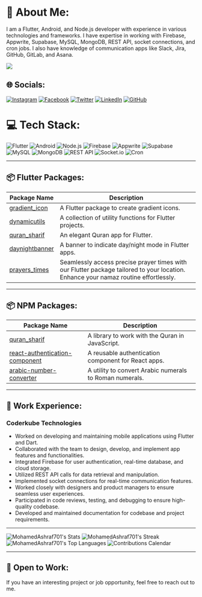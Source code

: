 # 💫 About Me:
I am a Flutter, Android, and Node.js developer with experience in various technologies and frameworks. I have expertise in working with Firebase, Appwrite, Supabase, MySQL, MongoDB, REST API, socket connections, and cron jobs. I also have knowledge of communication apps like Slack, Jira, GitHub, GitLab, and Asana.

![](https://komarev.com/ghpvc/?username=MohamedAshraf701&color=green)

## 🌐 Socials:
[![Instagram](https://img.shields.io/badge/Instagram-%23E4405F.svg?logo=Instagram&logoColor=white)](https://instagram.com/ashraf_7_0_1?igshid=OGQ5ZDc2ODk2ZA==)
[![Facebook](https://img.shields.io/badge/Facebook-%231877F2.svg?logo=Facebook&logoColor=white)](https://www.facebook.com/ashraf.chauhan.906?mibextid=LQQJ4d)
[![Twitter](https://img.shields.io/badge/Twitter-%231DA1F2.svg?logo=Twitter&logoColor=white)](https://twitter.com/ashrafchauhan67)
[![LinkedIn](https://img.shields.io/badge/LinkedIn-%230077B5.svg?logo=linkedin&logoColor=white)](https://www.linkedin.com/in/ashraf-chauhan-39bb5a230)
[![GitHub](https://img.shields.io/badge/GitHub-%23181717.svg?logo=github&logoColor=white)](https://github.com/MohamedAshraf701)

# 💻 Tech Stack:
![Flutter](https://img.shields.io/badge/Flutter-%2302569B.svg?style=for-the-badge&logo=Flutter&logoColor=white) ![Android](https://img.shields.io/badge/Android-%233DDC84.svg?style=for-the-badge&logo=android&logoColor=white) ![Node.js](https://img.shields.io/badge/Node.js-%23339933.svg?style=for-the-badge&logo=node.js&logoColor=white) ![Firebase](https://img.shields.io/badge/Firebase-%23FFCA28.svg?style=for-the-badge&logo=firebase&logoColor=black) ![Appwrite](https://img.shields.io/badge/Appwrite-%23005AFF.svg?style=for-the-badge&logo=appwrite&logoColor=white) ![Supabase](https://img.shields.io/badge/Supabase-%230056DF.svg?style=for-the-badge&logo=supabase&logoColor=white) ![MySQL](https://img.shields.io/badge/MySQL-%2300758F.svg?style=for-the-badge&logo=mysql&logoColor=white) ![MongoDB](https://img.shields.io/badge/MongoDB-%2347A248.svg?style=for-the-badge&logo=mongodb&logoColor=white) ![REST API](https://img.shields.io/badge/REST%20API-%23007ACC.svg?style=for-the-badge&logo=api&logoColor=white) ![Socket.io](https://img.shields.io/badge/Socket.io-%23010101.svg?style=for-the-badge&logo=socket.io&logoColor=white) ![Cron](https://img.shields.io/badge/Cron-%23161616.svg?style=for-the-badge&logo=cron&logoColor=white)

---

## 📦 Flutter Packages:

| Package Name | Description |
|--------------|-------------|
| [gradient_icon](https://pub.dev/packages/gradient_icon) | A Flutter package to create gradient icons. | 
| [dynamicutils](https://pub.dev/packages/dynamicutils) | A collection of utility functions for Flutter projects. |
| [quran_sharif](https://pub.dev/packages/quran_sharif) | An elegant Quran app for Flutter. |
| [daynightbanner](https://pub.dev/packages/daynightbanner) | A banner to indicate day/night mode in Flutter apps. | 
| [prayers_times](https://pub.dev/packages/prayers_times) | Seamlessly access precise prayer times with our Flutter package tailored to your location. Enhance your namaz routine effortlessly. | 

---

## 📦 NPM Packages:

| Package Name | Description |
|--------------|-------------|
| [quran_sharif](https://www.npmjs.com/package/quran_sharif) | A library to work with the Quran in JavaScript. | 
| [react-authentication-component](https://www.npmjs.com/package/react-authentication-component) | A reusable authentication component for React apps. |
| [arabic-number-converter](https://www.npmjs.com/package/arabic-number-converter) | A utility to convert Arabic numerals to Roman numerals. |

---

## 🚀 Work Experience:

### Coderkube Technologies
- Worked on developing and maintaining mobile applications using Flutter and Dart.
- Collaborated with the team to design, develop, and implement app features and functionalities.
- Integrated Firebase for user authentication, real-time database, and cloud storage.
- Utilized REST API calls for data retrieval and manipulation.
- Implemented socket connections for real-time communication features.
- Worked closely with designers and product managers to ensure seamless user experiences.
- Participated in code reviews, testing, and debugging to ensure high-quality codebase.
- Developed and maintained documentation for codebase and project requirements.

---

![MohamedAshraf701's Stats](https://github-readme-stats.vercel.app/api?username=MohamedAshraf701&theme=vue-dark&show_icons=true&hide_border=true&count_private=true)
![MohamedAshraf701's Streak](https://github-readme-streak-stats.herokuapp.com/?user=MohamedAshraf701&theme=vue-dark&hide_border=true)
![MohamedAshraf701's Top Languages](https://github-readme-stats.vercel.app/api/top-langs/?username=MohamedAshraf701&theme=vue-dark&show_icons=true&hide_border=true&layout=compact)
![Contributions Calendar](https://github-readme-calendar.herokuapp.com?user=MohamedAshraf701&theme=dark&v=2)


---
## 🌱 Open to Work:
If you have an interesting project or job opportunity, feel free to reach out to me.

